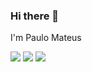 ### Hi there 👋

I'm Paulo Mateus

![](https://github-readme-stats.vercel.app/api?username=paulomcs&theme=transparent&show_icons=true)
![](https://github-readme-streak-stats.herokuapp.com?user=paulomcs&theme=transparent&date_format=j%20M%5B%20Y%5D&mode=weekly&exclude_days=Sat)
![](https://github-readme-stats.vercel.app/api/top-langs/?username=paulomcs&theme=transparent&count_private=false&layout=compact)
